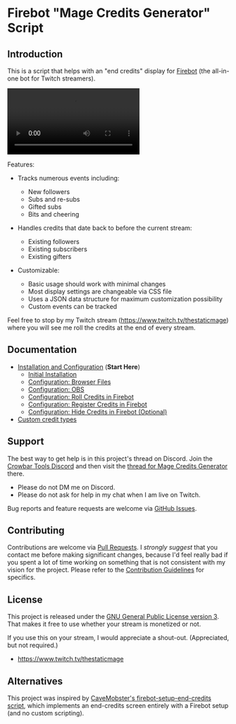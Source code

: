 # Firebot "Mage Credits Generator" Script

## Introduction

This is a script that helps with an "end credits" display for [Firebot](https://firebot.app/) (the all-in-one bot for Twitch streamers).

<video src="https://github.com/user-attachments/assets/7f4d60ba-ca95-4ba7-8250-7943be5f1e2a" controls></video>

Features:
- Tracks numerous events including:
  - New followers
  - Subs and re-subs
  - Gifted subs
  - Bits and cheering

- Handles credits that date back to before the current stream:
  - Existing followers
  - Existing subscribers
  - Existing gifters

- Customizable:
  - Basic usage should work with minimal changes
  - Most display settings are changeable via CSS file
  - Uses a JSON data structure for maximum customization possibility
  - Custom events can be tracked

Feel free to stop by my Twitch stream (<https://www.twitch.tv/thestaticmage>) where you will see me roll the credits at the end of every stream.

## Documentation

- [Installation and Configuration](/doc/installation.md) (**Start Here**)
  - [Initial Installation](/doc/installation.md#initial-installation)
  - [Configuration: Browser Files](/doc/installation.md#configuration-browser-files)
  - [Configuration: OBS](/doc/installation.md#configuration-obs)
  - [Configuration: Roll Credits in Firebot](/doc/installation.md#configuration-roll-credits-in-firebot)
  - [Configuration: Register Credits in Firebot](/doc/installation.md#configuration-register-credits-in-firebot)
  - [Configuration: Hide Credits in Firebot (Optional)](/doc/installation.md#configuration-hide-credits-in-firebot-optional)
- [Custom credit types](/doc/custom-credits.md)

## Support

The best way to get help is in this project's thread on Discord. Join the [Crowbar Tools Discord](https://discord.gg/crowbartools-372817064034959370) and then visit the [thread for Mage Credits Generator]() there.

  - Please do not DM me on Discord.
  - Please do not ask for help in my chat when I am live on Twitch.

Bug reports and feature requests are welcome via [GitHub Issues](https://github.com/TheStaticMage/firebot-mage-credits-generator/issues).

## Contributing

Contributions are welcome via [Pull Requests](https://github.com/TheStaticMage/firebot-mage-credits-generator/pulls). I _strongly suggest_ that you contact me before making significant changes, because I'd feel really bad if you spent a lot of time working on something that is not consistent with my vision for the project. Please refer to the [Contribution Guidelines](/.github/contributing.md) for specifics.

## License

This project is released under the [GNU General Public License version 3](/LICENSE). That makes it free to use whether your stream is monetized or not.

If you use this on your stream, I would appreciate a shout-out. (Appreciated, but not required.)

- <https://www.twitch.tv/thestaticmage>

## Alternatives

This project was inspired by [CaveMobster's firebot-setup-end-credits script](https://github.com/CaveMobster/firebot-setup-end-credits), which implements an end-credits screen entirely with a Firebot setup (and no custom scripting).
